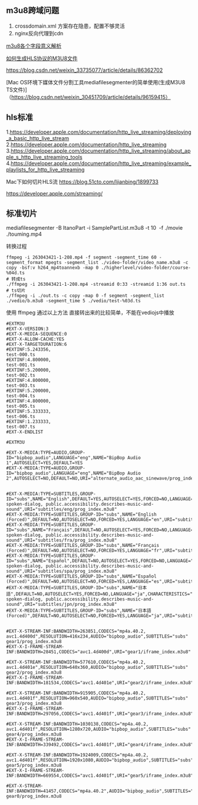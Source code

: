 

## m3u8跨域问题

1. crossdomain.xml 方案存在隐患，配置不够灵活
2. nginx反向代理到cdn

[m3u8各个字段意义解析](https://blog.csdn.net/weixin_41635750/article/details/108066684)

[如何生成HLS协议的M3U8文件](https://zhuanlan.zhihu.com/p/27124892)

https://blog.csdn.net/weixin_33735077/article/details/86362702

[Mac OS环境下媒体文件分割工具mediafilesegmenter的简单使用(生成M3U8 TS文件)] （https://blog.csdn.net/weixin_30451709/article/details/96159415）

## hls标准 
1.https://developer.apple.com/documentation/http_live_streaming/deploying_a_basic_http_live_stream
2.https://developer.apple.com/documentation/http_live_streaming
3.https://developer.apple.com/documentation/http_live_streaming/about_apple_s_http_live_streaming_tools
4.https://developer.apple.com/documentation/http_live_streaming/example_playlists_for_http_live_streaming

Mac下如何切片HLS流 https://blog.51cto.com/ljianbing/1899733

https://developer.apple.com/streaming/

## 标准切片

mediafilesegmenter -B ItanoPart -i SamplePartList.m3u8 -t 10  -f ./movie ./touming.mp4


转换过程
```
ffmpeg -i 263043421-1-208.mp4 -f segment -segment_time 60 -segment_format mpegts -segment_list ./video-folder/video_name.m3u8 -c copy -bsf:v h264_mp4toannexb -map 0 ./higherlevel/video-folder/course-%04d.ts
# 转成ts
./ffmpeg -i 263043421-1-208.mp4 -streamid 0:33 -streamid 1:36 out.ts
# ts切片
./ffmpeg -i ./out.ts -c copy -map 0 -f segment -segment_list ./vedio/b.m3u8 -segment_time 5 ./vedio/test-%03d.ts
```


使用 ffmpeg 通过以上方法 直接转出来的比较简单，不能在vediojs中播放

```
#EXTM3U
#EXT-X-VERSION:3
#EXT-X-MEDIA-SEQUENCE:0
#EXT-X-ALLOW-CACHE:YES
#EXT-X-TARGETDURATION:6
#EXTINF:5.243356,
test-000.ts
#EXTINF:4.800000,
test-001.ts
#EXTINF:5.200000,
test-002.ts
#EXTINF:4.800000,
test-003.ts
#EXTINF:5.200000,
test-004.ts
#EXTINF:4.800000,
test-005.ts
#EXTINF:5.333333,
test-006.ts
#EXTINF:1.233333,
test-007.ts
#EXT-X-ENDLIST

```

```
#EXTM3U

#EXT-X-MEDIA:TYPE=AUDIO,GROUP-ID="bipbop_audio",LANGUAGE="eng",NAME="BipBop Audio 1",AUTOSELECT=YES,DEFAULT=YES
#EXT-X-MEDIA:TYPE=AUDIO,GROUP-ID="bipbop_audio",LANGUAGE="eng",NAME="BipBop Audio 2",AUTOSELECT=NO,DEFAULT=NO,URI="alternate_audio_aac_sinewave/prog_index.m3u8"


#EXT-X-MEDIA:TYPE=SUBTITLES,GROUP-ID="subs",NAME="English",DEFAULT=YES,AUTOSELECT=YES,FORCED=NO,LANGUAGE="en",CHARACTERISTICS="public.accessibility.transcribes-spoken-dialog, public.accessibility.describes-music-and-sound",URI="subtitles/eng/prog_index.m3u8"
#EXT-X-MEDIA:TYPE=SUBTITLES,GROUP-ID="subs",NAME="English (Forced)",DEFAULT=NO,AUTOSELECT=NO,FORCED=YES,LANGUAGE="en",URI="subtitles/eng_forced/prog_index.m3u8"
#EXT-X-MEDIA:TYPE=SUBTITLES,GROUP-ID="subs",NAME="Français",DEFAULT=NO,AUTOSELECT=YES,FORCED=NO,LANGUAGE="fr",CHARACTERISTICS="public.accessibility.transcribes-spoken-dialog, public.accessibility.describes-music-and-sound",URI="subtitles/fra/prog_index.m3u8"
#EXT-X-MEDIA:TYPE=SUBTITLES,GROUP-ID="subs",NAME="Français (Forced)",DEFAULT=NO,AUTOSELECT=NO,FORCED=YES,LANGUAGE="fr",URI="subtitles/fra_forced/prog_index.m3u8"
#EXT-X-MEDIA:TYPE=SUBTITLES,GROUP-ID="subs",NAME="Español",DEFAULT=NO,AUTOSELECT=YES,FORCED=NO,LANGUAGE="es",CHARACTERISTICS="public.accessibility.transcribes-spoken-dialog, public.accessibility.describes-music-and-sound",URI="subtitles/spa/prog_index.m3u8"
#EXT-X-MEDIA:TYPE=SUBTITLES,GROUP-ID="subs",NAME="Español (Forced)",DEFAULT=NO,AUTOSELECT=NO,FORCED=YES,LANGUAGE="es",URI="subtitles/spa_forced/prog_index.m3u8"
#EXT-X-MEDIA:TYPE=SUBTITLES,GROUP-ID="subs",NAME="日本語",DEFAULT=NO,AUTOSELECT=YES,FORCED=NO,LANGUAGE="ja",CHARACTERISTICS="public.accessibility.transcribes-spoken-dialog, public.accessibility.describes-music-and-sound",URI="subtitles/jpn/prog_index.m3u8"
#EXT-X-MEDIA:TYPE=SUBTITLES,GROUP-ID="subs",NAME="日本語 (Forced)",DEFAULT=NO,AUTOSELECT=NO,FORCED=YES,LANGUAGE="ja",URI="subtitles/jpn_forced/prog_index.m3u8"


#EXT-X-STREAM-INF:BANDWIDTH=263851,CODECS="mp4a.40.2, avc1.4d400d",RESOLUTION=416x234,AUDIO="bipbop_audio",SUBTITLES="subs"
gear1/prog_index.m3u8
#EXT-X-I-FRAME-STREAM-INF:BANDWIDTH=28451,CODECS="avc1.4d400d",URI="gear1/iframe_index.m3u8"

#EXT-X-STREAM-INF:BANDWIDTH=577610,CODECS="mp4a.40.2, avc1.4d401e",RESOLUTION=640x360,AUDIO="bipbop_audio",SUBTITLES="subs"
gear2/prog_index.m3u8
#EXT-X-I-FRAME-STREAM-INF:BANDWIDTH=181534,CODECS="avc1.4d401e",URI="gear2/iframe_index.m3u8"

#EXT-X-STREAM-INF:BANDWIDTH=915905,CODECS="mp4a.40.2, avc1.4d401f",RESOLUTION=960x540,AUDIO="bipbop_audio",SUBTITLES="subs"
gear3/prog_index.m3u8
#EXT-X-I-FRAME-STREAM-INF:BANDWIDTH=297056,CODECS="avc1.4d401f",URI="gear3/iframe_index.m3u8"

#EXT-X-STREAM-INF:BANDWIDTH=1030138,CODECS="mp4a.40.2, avc1.4d401f",RESOLUTION=1280x720,AUDIO="bipbop_audio",SUBTITLES="subs"
gear4/prog_index.m3u8
#EXT-X-I-FRAME-STREAM-INF:BANDWIDTH=339492,CODECS="avc1.4d401f",URI="gear4/iframe_index.m3u8"

#EXT-X-STREAM-INF:BANDWIDTH=1924009,CODECS="mp4a.40.2, avc1.4d401f",RESOLUTION=1920x1080,AUDIO="bipbop_audio",SUBTITLES="subs"
gear5/prog_index.m3u8
#EXT-X-I-FRAME-STREAM-INF:BANDWIDTH=669554,CODECS="avc1.4d401f",URI="gear5/iframe_index.m3u8"

#EXT-X-STREAM-INF:BANDWIDTH=41457,CODECS="mp4a.40.2",AUDIO="bipbop_audio",SUBTITLES="subs"
gear0/prog_index.m3u8

```

